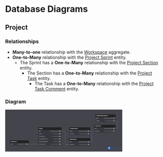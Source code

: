 # Database Diagrams

## Project

### Relationships

- **Many-to-one** relationship with the [Workspace](../../aggregates/Aggregate.Workspace.md) aggregate.
- **One-to-Many** relationship with the [Project Sprint](../../entities/project/Entity.ProjectSprint.md) entity.
  - The Sprint has a **One-to-Many** relationship with the 
    [Project Section](../../entities/project/Entity.ProjectSection.md) entity.
    - The Section has a **One-to-Many** relationship with the
      [Project Task](../../entities/project/Entity.ProjectTask.md) entity.
      - The Task has a **One-to-Many** relationship with the 
      [Project Task Comment](../../entities/project/Entity.ProjectTaskComment.md) entity.

### Diagram

<img src="../../../images/domain/diagrams/aggregates/diagram.project.png" alt="Project Diagram" width="75%"/>
